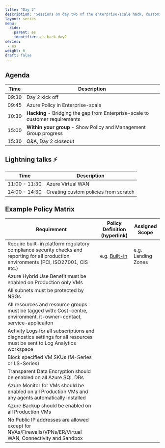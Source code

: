 ```yaml
---
title: "Day 2"
description: "Sessions on day two of the enterprise-scale hack, customising the default deployment to match your design."
layout: series
menu:
  side:
    parent: es
    identifier: es-hack-day2
series:
 - es
weight: 6
draft: false
---
```


## Agenda

| **Time** | **Description**
|---|---|
| 09:30 | Day 2 kick off |
| 09:45 | Azure Policy in Enterprise-scale |
| 10:30 | **Hacking** - Bridging the gap from Enterprise-scale to customer requirements |
| 15:00 | **Within your group** - Show Policy and Management Group progress |
| 15:30 | Q&A, Day 2 closeout |

## Lightning talks ⚡

| **Time** | **Description**
|---|---|
| 11:00 - 11:30 | Azure Virtual WAN |
| 14:00 - 14:30 | Creating custom policies from scratch |

## Example Policy Matrix

| Requirement | Policy Definition (hyperlink) | Assigned Scope |
|- |- |- |
| Require built-in platform regulatory compliance security checks and reporting for all production environments (PCI, ISO27001, CIS etc.) | e.g. [Built-in][1] | e.g. Landing Zones |
| Azure Hybrid Use Benefit must be enabled on Production only VMs | |
| All subnets must be protected by NSGs | |
| All resources and resource groups must be tagged with: Cost-centre, environment, it-owner-contact, service-applicaiton | |
| Activity Logs for all subscriptions and diagnostics settings for all resources must be sent to Log Analytics workspace | |
| Block specified VM SKUs (M-Series or LS-Series) | |
| Transparent Data Encryption should be enabled on all Azure SQL DBs | |
| Azure Monitor for VMs should be enabled on all Production VMs and any agents automatically installed | |
| Azure Backup should be enabled on all Production VMs | |
| No Public IP addresses are allowed except for NVAs/Firewalls/VPNs/ER/Virtual WAN, Connectivity and Sandbox | |


[1]: https://github.com/Azure/azure-policy/blob/master/built-in-policies/policySetDefinitions/Regulatory%20Compliance/ISO27001_2013_audit.json
